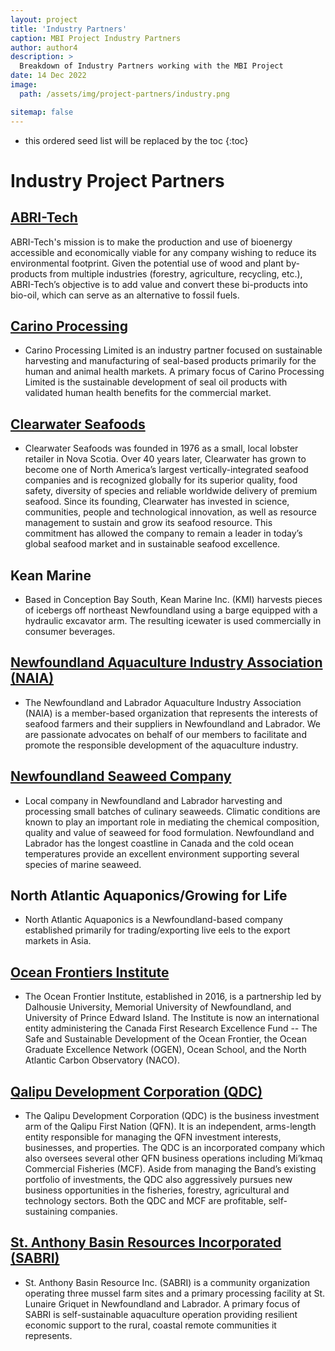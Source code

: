 ```yaml
---
layout: project
title: 'Industry Partners'
caption: MBI Project Industry Partners
author: author4
description: >
  Breakdown of Industry Partners working with the MBI Project
date: 14 Dec 2022
image: 
  path: /assets/img/project-partners/industry.png

sitemap: false
---
```



* this ordered seed list will be replaced by the toc
{:toc}

# Industry Project Partners

## [ABRI-Tech](https://abritechinc.com/en/home/)
ABRI-Tech's mission is to make the production and use of bioenergy accessible and economically viable for any company wishing to reduce its environmental footprint. Given the potential use of wood and plant by-products from multiple industries (forestry, agriculture, recycling, etc.), ABRI-Tech’s objective is to add value and convert these bi-products into bio-oil, which can serve as an alternative to fossil fuels.
## [Carino Processing](https://carino.ca/)
   - Carino Processing Limited is an industry partner focused on sustainable harvesting and manufacturing of seal-based products primarily for the human and animal health markets. A primary focus of Carino Processing Limited is the sustainable development of seal oil products with validated human health benefits for the commercial market.
## [Clearwater Seafoods](https://www.clearwater.ca/en/)
   - Clearwater Seafoods was founded in 1976 as a small, local lobster retailer in Nova Scotia. Over 40 years later, Clearwater has grown to become one of North America’s largest vertically-integrated seafood companies and is recognized globally for its superior quality, food safety, diversity of species and reliable worldwide delivery of premium seafood. Since its founding, Clearwater has invested in science, communities, people and technological innovation, as well as resource management to sustain and grow its seafood resource. This commitment has allowed the company to remain a leader in today’s global seafood market and in sustainable seafood excellence.
## Kean Marine
   - Based in Conception Bay South, Kean Marine Inc. (KMI) harvests pieces of icebergs off northeast Newfoundland using a barge equipped with a hydraulic excavator arm. The resulting icewater is used commercially in consumer beverages. 
## [Newfoundland Aquaculture Industry Association (NAIA)](https://www.naia.ca/)
   - The Newfoundland and Labrador Aquaculture Industry Association (NAIA) is a member-based organization that represents the interests of seafood farmers and their suppliers in Newfoundland and Labrador. We are passionate advocates on behalf of our members to facilitate and promote the responsible development of the aquaculture industry.
## [Newfoundland Seaweed Company](https://www.facebook.com/nlseaweeds/)
   - Local company in Newfoundland and Labrador harvesting and processing small batches of culinary seaweeds. Climatic conditions are known to play an important role in mediating the chemical composition, quality and value of seaweed for food formulation. Newfoundland and Labrador has the longest coastline in Canada and the cold ocean temperatures provide an excellent environment supporting several species of marine seaweed.
## North Atlantic Aquaponics/Growing for Life
   - North Atlantic Aquaponics is a Newfoundland-based company established primarily for trading/exporting live eels to the export markets in Asia.
## [Ocean Frontiers Institute](https://www.ofi.ca/)
   - The Ocean Frontier Institute, established in 2016, is a partnership led by Dalhousie University, Memorial University of Newfoundland, and University of Prince Edward Island. The Institute is now an international entity administering the Canada First Research Excellence Fund -- The Safe and Sustainable Development of the Ocean Frontier, the Ocean Graduate Excellence Network (OGEN), Ocean School, and the North Atlantic Carbon Observatory (NACO).
## [Qalipu Development Corporation (QDC)](https://qalipu.ca/corporate/qalipu-development-corporation/)
   - The Qalipu Development Corporation (QDC) is the business investment arm of the Qalipu First Nation (QFN). It is an independent, arms-length entity responsible for managing the QFN investment interests, businesses, and properties. The QDC is an incorporated company which also oversees several other QFN business operations including Mi’kmaq Commercial Fisheries (MCF). Aside from managing the Band’s existing portfolio of investments, the QDC also aggressively pursues new business opportunities in the fisheries, forestry, agricultural and technology sectors. Both the QDC and MCF are profitable, self-sustaining companies.
## [St. Anthony Basin Resources Incorporated (SABRI)](https://sabrinl.com/)
   - St. Anthony Basin Resource Inc. (SABRI) is a community organization operating three mussel farm sites and a primary processing facility at St. Lunaire Griquet in Newfoundland and Labrador. A primary focus of SABRI is self-sustainable aquaculture operation providing resilient economic support to the rural, coastal remote communities it represents.

